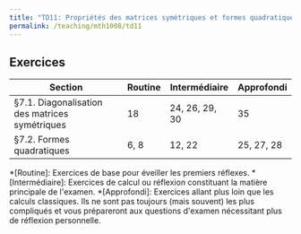 ```yaml
---
title: "TD11: Propriétés des matrices symétriques et formes quadratiques"
permalink: /teaching/mth1008/td11
---
```


## Exercices

| Section                                        | Routine | Intermédiaire  | Approfondi |
| ---------------------------------------------- | ------- | -------------- | ---------- |
| §7.1. Diagonalisation des matrices symétriques | 18      | 24, 26, 29, 30 | 35         |
| §7.2. Formes quadratiques                      | 6, 8    | 12, 22         | 25, 27, 28 |

*[Routine]: Exercices de base pour éveiller les premiers réflexes.
*[Intermédiaire]: Exercices de calcul ou réflexion constituant la matière principale de l'examen.
*[Approfondi]: Exercices allant plus loin que les calculs classiques. Ils ne sont pas toujours (mais souvent) les plus compliqués et vous prépareront aux questions d'examen nécessitant plus de réflexion personnelle.
